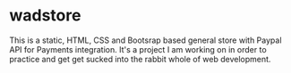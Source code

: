 # wadstore
This is a static, HTML, CSS and Bootsrap based general store with Paypal API for Payments integration. It's a project I am working on in order to practice and get get sucked into the rabbit whole of web development.
